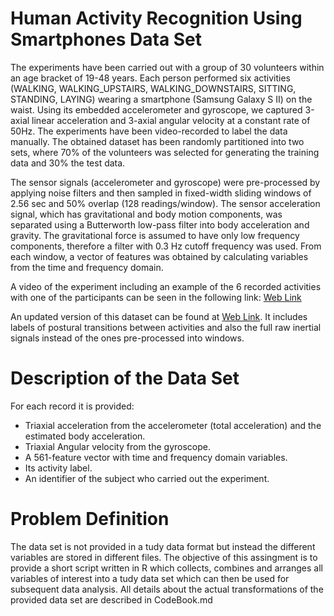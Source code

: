 # Human Activity Recognition Using Smartphones Data Set

The experiments have been carried out with a group of 30 volunteers within an age bracket of 19-48 years. Each person performed six activities (WALKING, WALKING_UPSTAIRS, WALKING_DOWNSTAIRS, SITTING, STANDING, LAYING) wearing a smartphone (Samsung Galaxy S II) on the waist. Using its embedded accelerometer and gyroscope, we captured 3-axial linear acceleration and 3-axial angular velocity at a constant rate of 50Hz. The experiments have been video-recorded to label the data manually. The obtained dataset has been randomly partitioned into two sets, where 70% of the volunteers was selected for generating the training data and 30% the test data. 

The sensor signals (accelerometer and gyroscope) were pre-processed by applying noise filters and then sampled in fixed-width sliding windows of 2.56 sec and 50% overlap (128 readings/window). The sensor acceleration signal, which has gravitational and body motion components, was separated using a Butterworth low-pass filter into body acceleration and gravity. The gravitational force is assumed to have only low frequency components, therefore a filter with 0.3 Hz cutoff frequency was used. From each window, a vector of features was obtained by calculating variables from the time and frequency domain.

A video of the experiment including an example of the 6 recorded activities with one of the participants can be seen in the following link: [Web Link](https://www.youtube.com/watch?v=XOEN9W05_4A)

An updated version of this dataset can be found at [Web Link](https://d396qusza40orc.cloudfront.net/getdata%2Fprojectfiles%2FUCI%20HAR%20Dataset.zip). It includes labels of postural transitions between activities and also the full raw inertial signals instead of the ones pre-processed into windows.

# Description of the Data Set

For each record it is provided:
* Triaxial acceleration from the accelerometer (total acceleration) and the estimated body acceleration.
* Triaxial Angular velocity from the gyroscope. 
* A 561-feature vector with time and frequency domain variables. 
* Its activity label. 
* An identifier of the subject who carried out the experiment.

# Problem Definition

The data set is not provided in a tudy data format but instead the different variables are stored in different files. The objective of this assingment is to provide a short script written in R which collects, combines and arranges all variables of interest into a tudy data set which can then be used for subsequent data analysis. All details about the actual transformations of the provided data set are described in CodeBook.md
